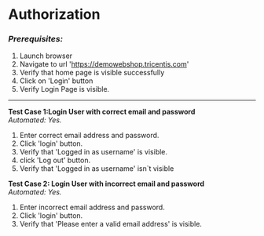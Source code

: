 # Authorization
### *Prerequisites:*

1. Launch browser
2. Navigate to url 'https://demowebshop.tricentis.com'
3. Verify that home page is visible successfully
4. Click on 'Login' button
5. Verify Login Page is visible.

---

**Test Case 1:Login User with correct email and password**
<br> *Automated: Yes.*

1. Enter correct email address and password.
2. Click 'login' button.
3. Verify that 'Logged in as username' is visible.
4. click 'Log out' button.
5. Verify that  'Logged in as username' isn`t visible

**Test Case 2: Login User with incorrect email and password**
<br> *Automated: Yes.*

1. Enter incorrect email address and password.
2. Click 'login' button.
3. Verify that 'Please enter a valid email address' is visible.



